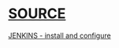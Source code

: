 [SOURCE](https://www.youtube.com/playlist?list=PLg5SS_4L6LYvQbMrSuOjTL1HOiDhUE_5a)
=============================
[JENKINS - install and configure ](https://www.youtube.com/playlist?list=PLg5SS_4L6LYvQbMrSuOjTL1HOiDhUE_5a)